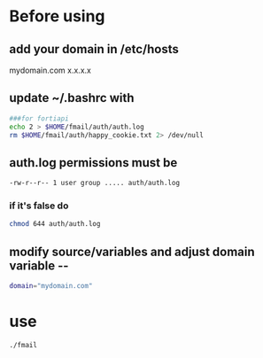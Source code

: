 # Before using
## add your domain in /etc/hosts
mydomain.com  	x.x.x.x

## update ~/.bashrc with
```bash
###for fortiapi
echo 2 > $HOME/fmail/auth/auth.log
rm $HOME/fmail/auth/happy_cookie.txt 2> /dev/null
```
## auth.log permissions must be
```bash
-rw-r--r-- 1 user group ..... auth/auth.log	 
```	
### if it's false do
```bash
chmod 644 auth/auth.log
```

## modify source/variables and adjust domain variable --
```bash
domain="mydomain.com"
```


# use
```bash
./fmail
```
